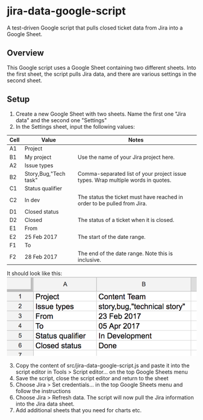 # jira-data-google-script
A test-driven Google script that pulls closed ticket data from Jira into a Google Sheet.

## Overview
This Google script uses a Google Sheet containing two different sheets. Into the first sheet, the script pulls Jira data, and there are various settings in the second sheet.

## Setup
1. Create a new Google Sheet with two sheets. Name the first one "Jira data" and the second one "Settings"
2. In the Settings sheet, input the following values:

| Cell | Value                 | Notes                                                                            |
| ---- | --------------------- | -------------------------------------------------------------------------------- |
| A1   | Project               |                                                                                  |
| B1   | My project            | Use the name of your Jira project here.                                          |
| A2   | Issue types           |                                                                                  |
| B2   | Story,Bug,"Tech task" | Comma-separated list of your project issue types. Wrap multiple words in quotes. |
| C1   | Status qualifier      |                                                                                  |
| C2   | In dev                | The status the ticket must have reached in order to be pulled from Jira.         |
| D1   | Closed status         |                                                                                  |
| D2   | Closed                | The status of a ticket when it is closed.                                        |
| E1   | From                  |                                                                                  |
| E2   | 25 Feb 2017           | The start of the date range.                                                     |
| F1   | To                    |                                                                                  |
| F2   | 28 Feb 2017           | The end of the date range. Note this is inclusive.                               |

It should look like this:
![The settings sheet](readme/settings.png "The settings sheet")

3. Copy the content of src/jira-data-google-script.js and paste it into the script editor in Tools > Script editor... on the top Google Sheets menu
4. Save the script, close the script editor and return to the sheet
5. Choose Jira > Set credentials... in the top Google Sheets menu and follow the instructions
6. Choose Jira > Refresh data. The script will now pull the Jira information into the Jira data sheet.
7. Add additional sheets that you need for charts etc.
